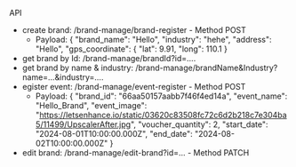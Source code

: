 API
- create brand: /brand-manage/brand-register - Method POST
  + Payload: {
    "brand_name": "Hello",
    "industry": "hehe",
    "address": "Hello",
    "gps_coordinate": {
        "lat": 9.91,
        "long": 110.1
    }
- get brand by Id: /brand-manage/brandId?id=….
- get brand by name & industry: /brand-manage/brandName&Industry?name=…&industry=….
- egister event:  /brand-manage/event-register - Method POST
  + Payload: {
      "brand_id": "66aa50157aabb7f46f4ed14a",
      "event_name": "Hello_Brand",
      "event_image": "https://letsenhance.io/static/03620c83508fc72c6d2b218c7e304ba5/11499/UpscalerAfter.jpg",
      "voucher_quantity": 2,
      "start_date": "2024-08-01T10:00:00.000Z",
      "end_date": "2024-08-02T10:00:00.000Z"
    }
- edit brand: /brand-manage/edit-brand?id=… - Method PATCH
